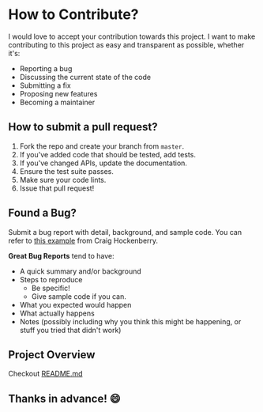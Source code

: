 # How to Contribute?
I would love to accept your contribution towards this project. I want to make contributing to this project as easy and transparent as possible, whether it's:

- Reporting a bug
- Discussing the current state of the code
- Submitting a fix
- Proposing new features
- Becoming a maintainer

## How to submit a pull request?
1. Fork the repo and create your branch from `master`.
2. If you've added code that should be tested, add tests.
3. If you've changed APIs, update the documentation.
4. Ensure the test suite passes.
5. Make sure your code lints.
6. Issue that pull request!

## Found a Bug?
Submit a bug report with detail, background, and sample code.
You can refer to [this example](http://www.openradar.me/11905408) from Craig Hockenberry.

**Great Bug Reports** tend to have:
- A quick summary and/or background
- Steps to reproduce
  - Be specific!
  - Give sample code if you can. 
- What you expected would happen
- What actually happens
- Notes (possibly including why you think this might be happening, or stuff you tried that didn't work)

## Project Overview
Checkout [README.md](https://github.com/sakshigupta265/book_management/blob/master/README.md)
## Thanks in advance! :smile:
